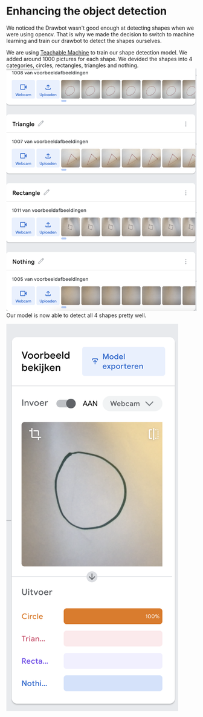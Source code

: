 # Enhancing the object detection

We noticed the Drawbot wasn't good enough at detecting shapes when we were using opencv. That is why we made the
decision to switch to machine learning and train our drawbot to detect the shapes ourselves.

We are using [Teachable Machine](https://teachablemachine.withgoogle.com/) to train our shape detection model. We added
around 1000 pictures for each shape. We devided the shapes into 4 categories, circles, rectangles, triangles and
nothing. ![shapes](../images/shapes.png)
Our model is now able to detect all 4 shapes pretty well.

![circle example](../images/circle-example.png)
